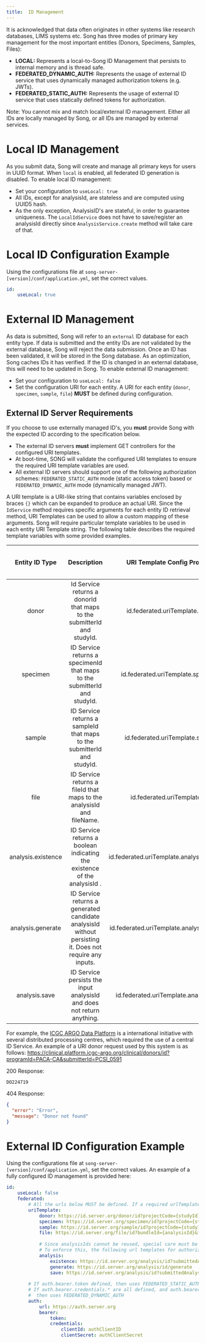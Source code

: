 ```yaml
---
title:  ID Management
---
```


It is acknowledged that data often originates in other systems like research databases, LIMS systems etc.  Song has three modes of primary key management for the most important entitles (Donors, Specimens, Samples, Files): 
- **LOCAL:** Represents a local-to-Song ID Management that persists to internal memory and is thread safe.
- **FEDERATED_DYNAMIC_AUTH:** Represents the usage of external ID service that uses dynamically managed authorization tokens (e.g. JWTs).
- **FEDERATED_STATIC_AUTH:** Represents the usage of external ID service that uses statically defined tokens for authorization.

Note: You cannot mix and match local/external ID management.  Either all IDs are locally managed by Song, or all IDs are managed by external services. 

# Local ID Management 
As you submit data, Song will create and manage all primary keys for users in UUID format. When `local` is enabled, all federated ID generation is disabled.   To enable local ID management: 
- Set your configuration to `useLocal: true`
- All IDs, except for analysisId, are stateless and are computed using UUID5 hash. 
- As the only exception, AnalysisID's are stateful, in order to guarantee uniqueness. The `LocalIdService` does not have to save/register an analysisId directly since `AnalysisService.create` method will take care of that. 

# Local ID Configuration Example 
Using the configurations file at `song-server-[version]/conf/application.yml`, set the correct values. 

```yaml
id:
    useLocal: true
```

# External ID Management 

As data is submitted, Song will refer to an `external` ID database for each entity type. If data is submitted and the entity IDs are not validated by the external database, Song will reject the data submission.  Once an ID has been validated, it will be stored in the Song database.  As an optimization, Song caches IDs it has verified.  If the ID is changed in an external database, this will need to be updated in Song. To enable external ID management: 
- Set your configuration to `useLocal: false`
- Set the configuration URI for each entity. A URI for each entity (`donor`, `specimen`, `sample`, `file`) **MUST** be defined during configuration.  

## External ID Server Requirements
If you choose to use externally managed ID's, you **must** provide Song with the expected ID according to the specification below. 
- The external ID servers **must** implement GET controllers for the configured URI templates.  
- At boot-time, SONG will validate the configured URI templates to ensure the required URI template variables are used.
- All external ID servers should support one of the following authorization schemes:  `FEDERATED_STATIC_AUTH` mode (static access token) based or `FEDERATED_DYNAMIC_AUTH` mode (dynamically managed JWT).

A URI template is a URI-like string that contains variables enclosed by braces `{}` which can be expanded to produce an actual URI. Since the  `IdService` method requires specific arguments for each entity ID retrieval method, URI Templates can be used to allow a custom mapping of these arguments. Song will require particular template variables to be used in each entity URI Template string. The following table describes the required template variables with some provided examples.

<!--Table start -->
| Entity ID Type | Description | URI Template Config Property | URI Template Required Variables | Examples | URI Request Type | URI Response Type |
|:-:|:-:|:-:|:-:|:-:|:-:|:-:|
| donor | Id Service returns a donorId that maps to the submitterId and studyId. | id.federated.uriTemplate.donor | studyId, submitterId | `https://id.server.example.org/donor/id?sid={submitterId}&projectcode={studyId}` | `GET` | plaintext |
| specimen | ID Service returns a specimenId that maps to the submitterId and studyId. | id.federated.uriTemplate.specimen | studyId, submitterId | `https://id.server.example.org/specimen/id?sid={submitterId}&projectcode={studyId}` | `GET` | plaintext |
| sample | ID Service returns a sampleId that maps to the submitterId and studyId. | id.federated.uriTemplate.sample | studyId, submitterId | `https://id.server.example.org/sample/id?sid={submitterId}&projectcode={studyId}` | `GET` | plaintext |
| file | ID Service returns a fileId that maps to the analysisId and fileName. | id.federated.uriTemplate.file | analysisId, fileName | `https://id.server.example.org/file/id?anid={analysisId}&fname={fileName}` | `GET` | plaintext |
| analysis.existence | ID Service returns a boolean indicating the existence of the analysisId . | id.federated.uriTemplate.analysis.existence | analysisId | `https://id.server.example.org/analysis/{analysisId}` | `GET` | plaintext |
| analysis.generate | ID Service returns a generated candidate analysisId without persisting it. Does not require any inputs. | id.federated.uriTemplate.analysis.generate | -- | `https://id.server.example.org/analysis/generate` | `GET` | plaintext |
| analysis.save | ID Service persists the input analysisId and does not return anything. | id.federated.uriTemplate.analysis.save | analysisId | `https://id.server.example.org/analysis/{analysisId}` | `GET` | -- |
<!--Table end -->

For example, the [ICGC ARGO Data Platform](https://platform.icgc-argo.org/) is a international initiative with several distributed processing centres, which required the use of a central ID Service.  An example of a URI donor request used by this system is as follows: https://clinical.platform.icgc-argo.org/clinical/donors/id?programId=PACA-CA&submitterId=PCSI_0591

200 Response: 
```
DO224719
```
404 Response:
```json
{
  "error": "Error",
  "message": "Donor not found"
}
```

# External ID Configuration Example 
Using the configurations file at `song-server-[version]/conf/application.yml`, set the correct values. An example of a fully configured ID management is provided here:

```yaml
id:
    useLocal: false
    federated:
        # All the urls below MUST be defined. If a required urlTemplateVariable (such as studyId and submitterId) is not defined in the urlTemplate, an error occurs
        uriTemplate:
            donor: https://id.server.org/donor/id?projectCode={studyId}&donorSubmittedId={submitterId}&create=true
            specimen: https://id.server.org/specimen/id?projectCode={studyId}&specimenSubmittedId={submitterId}&create=true
            sample: https://id.server.org/sample/id?projectCode={studyId}&sampleSubmittedId={submitterId}&create=true
            file: https://id.server.org/file/id?bundleId={analysisId}&fname={fileName}
             
            # Since analysisIds cannot be reused, special care must be taken to ensure SONG does not attempt to create an analysis with an id that already exists on the id server.
            # To enforce this, the following url templates for authorized GET requests are needed  
            analysis:
                existence: https://id.server.org/analysis/id?submittedAnalysisId={analysisId}&create=false 
                generate: https://id.server.org/analysis/id/generate
                save: https://id.server.org/analysis/id?submittedAnalysisId={submitterId}&create=true      
         
        # If auth.bearer.token defined, then uses FEDERATED_STATIC_AUTH mode.
        # If auth.bearer.credentials.* are all defined, and auth.bearer.token is not,
        #  then uses FEDERATED_DYNAMIC_AUTH
        auth:
            url: https://auth.server.org
            bearer:
                token: 
                credentials:
                    clientId: authClientID
                    clientSecret: authClientSecret

```